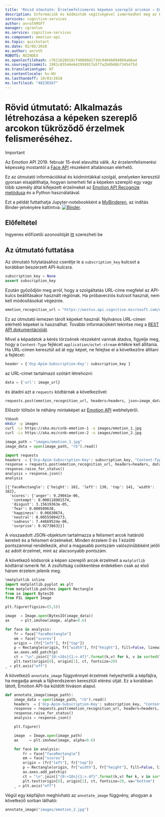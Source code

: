 ```yaml
---
title: 'Rövid útmutató: Érzelemfelismerés képeken szereplő arcokon – Emotion API, Python'
description: Információk és kódminták segítségével ismerkedhet meg az Emotion API Pythonnal való használatának első lépéseivel.
services: cognitive-services
author: anrothMSFT
manager: cgronlun
ms.service: cognitive-services
ms.component: emotion-api
ms.topic: quickstart
ms.date: 02/05/2018
ms.author: anroth
ROBOTS: NOINDEX
ms.openlocfilehash: c7611628918cf40800d173dc9404b0948b9a68a4
ms.sourcegitcommit: 1981c65544e642958917a5ffa2b09d6b7345475d
ms.translationtype: HT
ms.contentlocale: hu-HU
ms.lasthandoff: 10/03/2018
ms.locfileid: "48236567"
---
```

# <a name="quickstart-build-an-app-to-recognize-emotions-on-faces-in-an-image"></a>Rövid útmutató: Alkalmazás létrehozása a képeken szereplő arcokon tükröződő érzelmek felismeréséhez.

> [!IMPORTANT]
> Az Emotion API 2019. február 15-ével elavulttá válik. Az érzelemfelismerési képesség mostantól a [Face API](https://docs.microsoft.com/azure/cognitive-services/face/) részeként általánosan elérhető. 

Ez az útmutató információkkal és kódmintákkal szolgál, amelyeken keresztül gyorsan elsajátíthatja, hogyan ismerheti fel a képeken szereplő egy vagy több személy által kifejezett érzelmeket az [Emotion API Recognize metódusa](https://westus.dev.cognitive.microsoft.com/docs/services/5639d931ca73072154c1ce89/operations/563b31ea778daf121cc3a5fa) és a Python használatával.

Ezt a példát futtathatja Jupyter-notebookként a [MyBinderen](https://mybinder.org), az indítás Binder-jelvényére kattintva: [![Binder](https://mybinder.org/badge.svg)](https://mybinder.org/v2/gh/Microsoft/cognitive-services-notebooks/master?filepath=EmotionAPI.ipynb).


## <a name="prerequisite"></a>Előfeltétel
Ingyenes előfizetői azonosítóját [itt](https://azure.microsoft.com/try/cognitive-services/) szerezheti be

## <a name="running-the-walkthrough"></a>Az útmutató futtatása
Az útmutató folytatásához cserélje le a `subscription_key` kulcsot a korábban beszerzett API-kulcsra.


```python
subscription_key = None
assert subscription_key
```

Ezután győződjön meg arról, hogy a szolgáltatás URL-címe megfelel az API-kulcs beállításakor használt régiónak. Ha próbaverziós kulcsot használ, nem kell módosításokat végeznie.


```python
emotion_recognition_url = "https://westus.api.cognitive.microsoft.com/emotion/v1.0/recognize"
```

Ez az útmutató lemezen tárolt képeket használ. Nyilvános URL-címen elérhető képeket is használhat. További információkért tekintse meg a [REST API dokumentációját](https://westus.dev.cognitive.microsoft.com/docs/services/5639d931ca73072154c1ce89/operations/563b31ea778daf121cc3a5fa).

Mivel a képadatok a kérés törzsének részeként vannak átadva, figyelje meg, hogy a `Content-Type` fejlécet `application/octet-stream` értékre kell állítania. Ha URL-címen keresztül ad át egy képet, ne felejtse el a következőre állítani a fejlécet:
```python
header = {'Ocp-Apim-Subscription-Key': subscription_key }
```
az URL-címet tartalmazó szótárt létrehozni:
```python
data = {'url': image_url}
```
és átadni azt a `requests` kódtárnak a következővel:
```python
requests.post(emotion_recognition_url, headers=headers, json=image_data)
```

Először töltsön le néhány mintaképet az [Emotion API](https://azure.microsoft.com/services/cognitive-services/emotion/) webhelyéről.


```bash
%%bash
mkdir -p images
curl -Ls https://aka.ms/csnb-emotion-1 -o images/emotion_1.jpg
curl -Ls https://aka.ms/csnb-emotion-2 -o images/emotion_2.jpg
```


```python
image_path = "images/emotion_1.jpg"
image_data = open(image_path, "rb").read()
```


```python
import requests
headers  = {'Ocp-Apim-Subscription-Key': subscription_key, "Content-Type": "application/octet-stream" }
response = requests.post(emotion_recognition_url, headers=headers, data=image_data)
response.raise_for_status()
analysis = response.json()
analysis
```




    [{'faceRectangle': {'height': 162, 'left': 130, 'top': 141, 'width': 162},
      'scores': {'anger': 9.29041e-06,
       'contempt': 0.000118981574,
       'disgust': 3.15619363e-05,
       'fear': 0.000589638,
       'happiness': 0.06630674,
       'neutral': 0.00555004273,
       'sadness': 7.44669524e-06,
       'surprise': 0.9273863}}]



A visszaadott JSON-objektum tartalmazza a felismert arcok határoló kereteit és a felismert érzelmeket. Minden érzelem 0 és 1 közötti pontszámmal rendelkezik, ahol a magasabb pontszám valószínűbbként jelöli az adott érzelmet, mint az alacsonyabb pontszám.

A következő kódsorok a képen szereplő arcok érzelmeit a `matplotlib` kódtárral ismerik fel. A zsúfoltság csökkentése érdekében csak az első három érzelem jelenik meg.


```python
%matplotlib inline
import matplotlib.pyplot as plt
from matplotlib.patches import Rectangle
from io import BytesIO
from PIL import Image

plt.figure(figsize=(5,5))

image  = Image.open(BytesIO(image_data))
ax     = plt.imshow(image, alpha=0.6)

for face in analysis:
    fr = face["faceRectangle"]
    em = face["scores"]
    origin = (fr["left"], fr["top"])
    p = Rectangle(origin, fr["width"], fr["height"], fill=False, linewidth=2, color='b')
    ax.axes.add_patch(p)
    ct = "\n".join(["{0:<10s}{1:>.4f}".format(k,v) for k, v in sorted(list(em.items()),key=lambda r: r[1], reverse=True)][:3])
    plt.text(origin[0], origin[1], ct, fontsize=20)    
_ = plt.axis("off")
```

A következő `annotate_image` függvénnyel érzelmek helyezhetők a képfájlra, ha megadja annak a fájlrendszeren keresztüli elérési útját. Ez a korábban látott, Emotion API-ba küldött híváson alapul.


```python
def annotate_image(image_path):    
    image_data = open(image_path, "rb").read()
    headers  = {'Ocp-Apim-Subscription-Key': subscription_key, "Content-Type": "application/octet-stream" }
    response = requests.post(emotion_recognition_url, headers=headers, data=image_data)
    response.raise_for_status()
    analysis = response.json()

    plt.figure()

    image  = Image.open(image_path)
    ax     = plt.imshow(image, alpha=0.6)

    for face in analysis:
        fr = face["faceRectangle"]
        em = face["scores"]
        origin = (fr["left"], fr["top"])
        p = Rectangle(origin, fr["width"], fr["height"], fill=False, linewidth=2, color='b')
        ax.axes.add_patch(p)
        ct = "\n".join(["{0:<10s}{1:>.4f}".format(k,v) for k, v in sorted(list(em.items()),key=lambda r: r[1], reverse=True)][:3])
        plt.text(origin[0], origin[1], ct, fontsize=20, va="bottom")    
    _ = plt.axis("off")
```

Végül egy képfájlon meghívható az `annotate_image` függvény, ahogyan a következő sorban látható:


```python
annotate_image("images/emotion_2.jpg")
```
